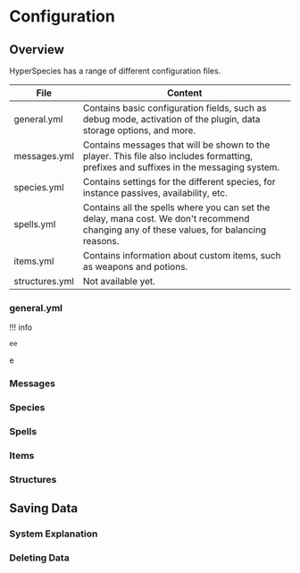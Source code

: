 # Configuration

## Overview

HyperSpecies has a range of different configuration files.

| File           | Content                                                                                                                                 |
|----------------|-----------------------------------------------------------------------------------------------------------------------------------------|
| general.yml    | Contains basic configuration fields, such as debug mode, activation of the plugin, data storage options, and more.                      |
| messages.yml   | Contains messages that will be shown to the player. This file also includes formatting, prefixes and suffixes in the messaging system.  |
| species.yml    | Contains settings for the different species, for instance passives, availability, etc.                                                  |
| spells.yml     | Contains all the spells where you can set the delay, mana cost. We don't recommend changing any of these values, for balancing reasons. |
| items.yml      | Contains information about custom items, such as weapons and potions.                                                                   |
| structures.yml | Not available yet.                                                                                                                      |

### general.yml

!!! info
    
    ee

e

### Messages

### Species

### Spells

### Items

### Structures

## Saving Data

### System Explanation

### Deleting Data